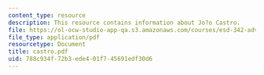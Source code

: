 ```yaml
---
content_type: resource
description: This resource contains information about Jo?o Castro.
file: https://ol-ocw-studio-app-qa.s3.amazonaws.com/courses/esd-342-advanced-system-architecture-spring-2006/788c934f72b3ede401f745691edf30d6_castro.pdf
file_type: application/pdf
resourcetype: Document
title: castro.pdf
uid: 788c934f-72b3-ede4-01f7-45691edf30d6
---
```

